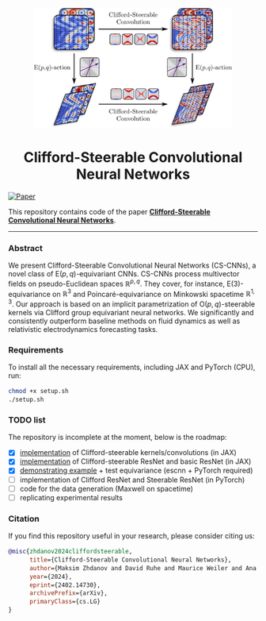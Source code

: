 <p align="center">
  <img src="./figures/main_fig.png?raw=True" width="400px">
</p>
<h1 align="center">Clifford-Steerable Convolutional Neural Networks</h1>

[![Paper](https://img.shields.io/badge/arXiv-2209.15616-blue)](https://arxiv.org/abs/2402.14730) 

This repository contains code of the paper [**Clifford-Steerable Convolutional Neural Networks**](https://arxiv.org/abs/2402.14730).

---

### Abstract

We present Clifford-Steerable Convolutional Neural Networks (CS-CNNs), a novel class of $\mathrm{E}(p, q)$-equivariant CNNs. CS-CNNs process multivector fields on pseudo-Euclidean spaces $\mathbb{R}^{p,q}$. They cover, for instance, $\mathrm{E}(3)$-equivariance on $\mathbb{R}^3$ and Poincaré-equivariance on Minkowski spacetime $\mathbb{R}^{1,3}$. Our approach is based on an implicit parametrization of $\mathrm{O}(p,q)$-steerable kernels via Clifford group equivariant neural networks. We significantly and consistently outperform baseline methods on fluid dynamics as well as relativistic electrodynamics forecasting tasks.


### Requirements

To install all the necessary requirements, including JAX and PyTorch (CPU), run:
```sh
chmod +x setup.sh
./setup.sh
```

### TODO list
The repository is incomplete at the moment, below is the roadmap:

- [x] [implementation](modules) of Clifford-steerable kernels/convolutions (in JAX)
- [x] [implementation](models) of Clifford-steerable ResNet and basic ResNet (in JAX)
- [x] [demonstrating example](playbook.ipynb) + test equivariance (escnn + PyTorch required)
- [ ] implementation of Clifford ResNet and Steerable ResNet (in PyTorch)
- [ ] code for the data generation (Maxwell on spacetime)
- [ ] replicating experimental results

### Citation

If you find this repository useful in your research, please consider citing us:

```bibtex
@misc{zhdanov2024cliffordsteerable,
      title={Clifford-Steerable Convolutional Neural Networks}, 
      author={Maksim Zhdanov and David Ruhe and Maurice Weiler and Ana Lucic and Johannes Brandstetter and Patrick Forré},
      year={2024},
      eprint={2402.14730},
      archivePrefix={arXiv},
      primaryClass={cs.LG}
}
```
